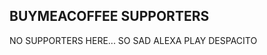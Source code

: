 ## BUYMEACOFFEE SUPPORTERS
NO SUPPORTERS HERE... SO SAD ALEXA PLAY DESPACITO

<script data-ad-client="ca-pub-5690098405536634" async src="https://pagead2.googlesyndication.com/pagead/js/adsbygoogle.js"></script>
